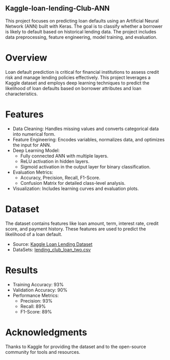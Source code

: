 ## Kaggle-loan-lending-Club-ANN
This project focuses on predicting loan defaults using an Artificial Neural Network (ANN) built with Keras. The goal is to classify whether a borrower is likely to default based on historical lending data. The project includes data preprocessing, feature engineering, model training, and evaluation.
# Overview
Loan default prediction is critical for financial institutions to assess credit risk and manage lending policies effectively. This project leverages a Kaggle dataset and employs deep learning techniques to predict the likelihood of loan defaults based on borrower attributes and loan characteristics.
# Features
* Data Cleaning: Handles missing values and converts categorical data into numerical form.
* Feature Engineering: Encodes variables, normalizes data, and optimizes the input for ANN.
* Deep Learning Model:
  * Fully connected ANN with multiple layers.
  * ReLU activation in hidden layers.
  * Sigmoid activation in the output layer for binary classification.
* Evaluation Metrics:
  * Accuracy, Precision, Recall, F1-Score.
  * Confusion Matrix for detailed class-level analysis.
* Visualization: Includes learning curves and evaluation plots.
# Dataset
The dataset contains features like loan amount, term, interest rate, credit score, and payment history. These features are used to predict the likelihood of a loan default.
* Source: [Kaggle Loan Lending Dataset](https://www.kaggle.com/)
* DataSets: [lending_club_loan_two.csv](https://drive.google.com/file/d/1niYMelh1rfcm0HhdmR2hMtGkRYgk446r/view?usp=sharing)
# Results
* Training Accuracy: 93%
* Validation Accuracy: 90%
* Performance Metrics:
  * Precision: 93%
  * Recall: 89%
  * F1-Score: 89%
# Acknowledgments
Thanks to Kaggle for providing the dataset and to the open-source community for tools and resources.
